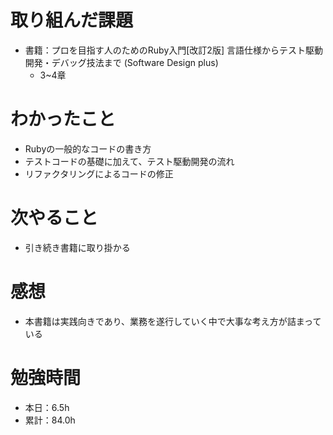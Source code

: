 # 取り組んだ課題
* 書籍：プロを目指す人のためのRuby入門[改訂2版] 言語仕様からテスト駆動開発・デバッグ技法まで (Software Design plus) 
  * 3~4章

# わかったこと
* Rubyの一般的なコードの書き方
* テストコードの基礎に加えて、テスト駆動開発の流れ
* リファクタリングによるコードの修正

# 次やること
* 引き続き書籍に取り掛かる

# 感想
* 本書籍は実践向きであり、業務を遂行していく中で大事な考え方が詰まっている

# 勉強時間
* 本日：6.5h
* 累計：84.0h
